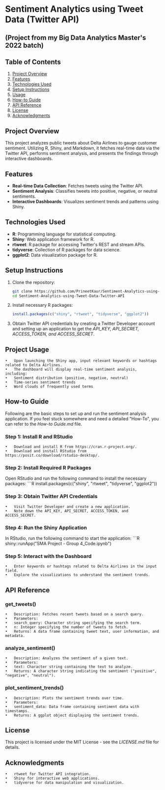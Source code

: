 # Sentiment Analytics using Tweet Data (Twitter API)

## (Project from my Big Data Analytics Master's 2022 batch)

## Table of Contents
1. [Project Overview](#project-overview)
2. [Features](#features)
3. [Technologies Used](#technologies-used)
4. [Setup Instructions](#setup-instructions)
5. [Usage](#project-usage)
6. [How-to Guide](How-to-Guide.md)
7. [API Reference](API-reference.md)
8. [License](#license)
9. [Acknowledgments](#acknowledgments)

## Project Overview
This project analyzes public tweets about Delta Airlines to gauge customer sentiment. Utilizing R, Shiny, and Markdown, it fetches real-time data via the Twitter API, performs sentiment analysis, and presents the findings through interactive dashboards.

## Features
- **Real-time Data Collection**: Fetches tweets using the Twitter API.
- **Sentiment Analysis**: Classifies tweets into positive, negative, or neutral sentiments.
- **Interactive Dashboards**: Visualizes sentiment trends and patterns using Shiny.

## Technologies Used
- **R**: Programming language for statistical computing.
- **Shiny**: Web application framework for R.
- **rtweet**: R package for accessing Twitter's REST and stream APIs.
- **tidyverse**: Collection of R packages for data science.
- **ggplot2**: Data visualization package for R.

## Setup Instructions
1. Clone the repository:
   ```bash
   git clone https://github.com/PrineetKaur/Sentiment-Analytics-using-Tweet-Data-Twitter-API.git
   cd Sentiment-Analytics-using-Tweet-Data-Twitter-API

2.	Install necessary R packages: 
    ```R
  	install.packages(c("shiny", "rtweet", "tidyverse", "ggplot2"))

3.	Obtain Twitter API credentials by creating a Twitter Developer account and setting up an application to get the *API_KEY, API_SECRET, ACCESS_TOKEN, and ACCESS_SECRET*.

## Project Usage
	•	Upon launching the Shiny app, input relevant keywords or hashtags related to Delta Airlines.
	•	The dashboard will display real-time sentiment analysis, including:
	•	Sentiment distribution (positive, negative, neutral)
	•	Time-series sentiment trends
	•	Word clouds of frequently used terms

## How-to Guide

Following are the basic steps to set up and run the sentiment analysis application. If you feel stuck somewhere and need a detailed "How-To", you can refer to the *How-to Guide.md* file.

### Step 1: Install R and RStudio
	•	Download and install R from https://cran.r-project.org/.
	•	Download and install RStudio from https://posit.co/download/rstudio-desktop/.

### Step 2: Install Required R Packages
Open RStudio and run the following command to install the necessary packages:
     ```R
    install.packages(c("shiny", "rtweet", "tidyverse", "ggplot2"))

### Step 3: Obtain Twitter API Credentials
	•	Visit Twitter Developer and create a new application.
	•	Note down the API_KEY, API_SECRET, ACCESS_TOKEN, and ACCESS_SECRET.

### Step 4: Run the Shiny Application

In RStudio, run the following command to start the application:
    ```R
    shiny::runApp("SMA Project - Group 4_Code.ipynb")

### Step 5: Interact with the Dashboard
	•	Enter keywords or hashtags related to Delta Airlines in the input field.
	•	Explore the visualizations to understand the sentiment trends.

## API Reference

### get_tweets()
	•	Description: Fetches recent tweets based on a search query.
	•	Parameters:
	•	search_query: Character string specifying the search term.
	•	n: Integer specifying the number of tweets to fetch.
	•	Returns: A data frame containing tweet text, user information, and metadata.

### analyze_sentiment()
	•	Description: Analyzes the sentiment of a given text.
	•	Parameters:
	•	text: Character string containing the text to analyze.
	•	Returns: A character string indicating the sentiment ("positive", "negative", "neutral").

### plot_sentiment_trends()
	•	Description: Plots the sentiment trends over time.
	•	Parameters:
	•	sentiment_data: Data frame containing sentiment data with timestamps.
	•	Returns: A ggplot object displaying the sentiment trends.

## License

This project is licensed under the MIT License - see the *LICENSE.md* file for details.

## Acknowledgments
	•	rtweet for Twitter API integration.
	•	Shiny for interactive web applications.
	•	tidyverse for data manipulation and visualization.
